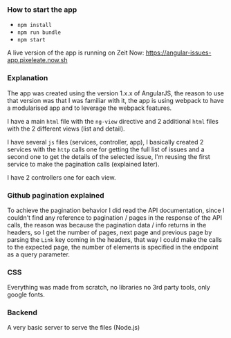 ### How to start the app

- `npm install`
- `npm run bundle`
- `npm start`

A live version of the app is running on Zeit Now: https://angular-issues-app.pixeleate.now.sh


### Explanation 

The app was created using the version 1.x.x of AngularJS, the reason to use that version was that I was familiar with it, the app is using webpack to have a modularised app and to leverage the webpack features.

I have a main `html` file with the `ng-view` directive and 2 additional `html` files with the 2 different views (list and detail).

I have several `js` files (services, controller, app), I basically created 2 services with the `http` calls one for getting the full list of issues and a second one to get the details of the selected issue, I'm reusing the first service to make the pagination calls (explained later).

I have 2 controllers one for each view.


### Github pagination explained

To achieve the pagination behavior I did read the API documentation, since I couldn't find any reference to pagination / pages in the response of the API calls, the reason was because the pagination data / info returns in the headers, so I get the number of pages, next page and previous page by parsing the `Link` key coming in the headers, that way I could make the calls to the expected page, the number of elements is specified in the endpoint as a query parameter.

### CSS

Everything was made from scratch, no libraries no 3rd party tools, only google fonts.

### Backend

A very basic server to serve the files (Node.js)
